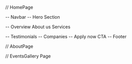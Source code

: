 // HomePage

-- Navbar
-- Hero Section

-- Overview
About us
Services

-- Testimonials
-- Companies
-- Apply now CTA
-- Footer

// AboutPage

// EventsGallery Page
